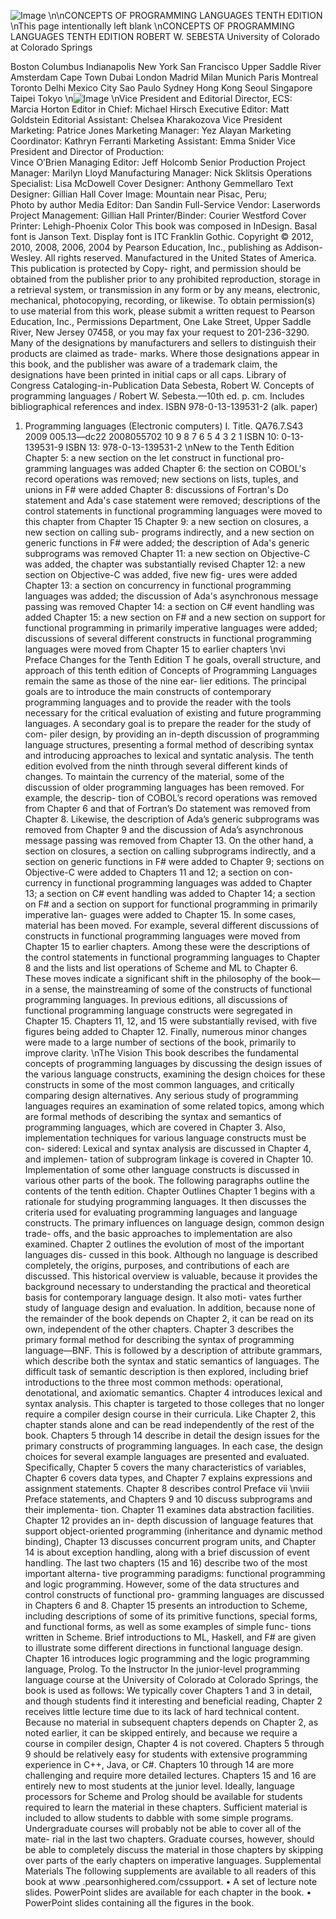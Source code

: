 ![Image](images/page1_image1.jpeg)
\n\nCONCEPTS OF 
PROGRAMMING LANGUAGES
TENTH EDITION
\nThis page intentionally left blank 
\nCONCEPTS OF
PROGRAMMING LANGUAGES
TENTH EDITION
ROBERT W. SEBESTA
University of Colorado at Colorado Springs
 
Boston Columbus Indianapolis New York San Francisco Upper Saddle River 
Amsterdam Cape Town Dubai London Madrid Milan Munich Paris Montreal Toronto
Delhi Mexico City Sao Paulo Sydney Hong Kong Seoul Singapore Taipei Tokyo
\n![Image](images/page5_image1.png)
\nVice President and Editorial Director, ECS:  
Marcia Horton
Editor in Chief: Michael Hirsch
Executive Editor: Matt Goldstein
Editorial Assistant: Chelsea Kharakozova
Vice President Marketing: Patrice Jones
Marketing Manager: Yez Alayan
Marketing Coordinator: Kathryn Ferranti
Marketing Assistant: Emma Snider
Vice President and Director of Production:  
Vince O’Brien
Managing Editor: Jeff Holcomb
Senior Production Project Manager: Marilyn Lloyd
Manufacturing Manager: Nick Sklitsis
Operations Specialist: Lisa McDowell
Cover Designer: Anthony Gemmellaro
Text Designer: Gillian Hall
Cover Image: Mountain near Pisac, Peru;  
Photo by author
Media Editor: Dan Sandin
Full-Service Vendor: Laserwords
Project Management: Gillian Hall
Printer/Binder: Courier Westford
Cover Printer: Lehigh-Phoenix Color
This book was composed in InDesign. Basal font is Janson Text. Display font is ITC Franklin Gothic.
Copyright © 2012, 2010, 2008, 2006, 2004 by Pearson Education, Inc., publishing as Addison-Wesley. 
All rights reserved. Manufactured in the United States of America. This publication is protected by Copy-
right, and permission should be obtained from the publisher prior to any prohibited reproduction, storage 
in a retrieval system, or transmission in any form or by any means, electronic, mechanical, photocopying, 
recording, or likewise. To obtain permission(s) to use material from this work, please submit a written 
request to Pearson Education, Inc., Permissions Department, One Lake Street, Upper Saddle River, New 
Jersey 07458, or you may fax your request to 201-236-3290.
Many of the designations by manufacturers and sellers to distinguish their products are claimed as trade-
marks. Where those designations appear in this book, and the publisher was aware of a trademark claim, 
the designations have been printed in initial caps or all caps.
Library of Congress Cataloging-in-Publication Data
Sebesta, Robert W.
 Concepts of programming languages / Robert W. Sebesta.—10th ed.
   p. cm.
 Includes bibliographical references and index.
 ISBN 978-0-13-139531-2 (alk. paper)
1. Programming languages (Electronic computers) I. Title.
 QA76.7.S43 2009
 005.13—dc22 
2008055702
10 9 8 7 6 5 4 3 2 1
ISBN 10: 0-13-139531-9
ISBN 13: 978-0-13-139531-2
\nNew to the Tenth Edition
Chapter 5: a new section on the let construct in functional pro-
gramming languages was added
Chapter 6: the section on COBOL's record operations was removed;
new sections on lists, tuples, and unions in F# were added
Chapter 8: discussions of Fortran's Do statement and Ada's case
statement were removed; descriptions of the control statements in
functional programming languages were moved to this chapter from
Chapter 15
Chapter 9: a new section on closures, a new section on calling sub-
programs indirectly, and a new section on generic functions in F# were
added; the description of Ada's generic subprograms was removed
Chapter 11: a new section on Objective-C was added, the chapter
was substantially revised
Chapter 12: a new section on Objective-C was added, five new fig-
ures were added
Chapter 13: a section on concurrency in functional programming
languages was added; the discussion of Ada's asynchronous message
passing was removed
Chapter 14: a section on C# event handling was added
Chapter 15: a new section on F# and a new section on support for
functional programming in primarily imperative languages were added;
discussions of several different constructs in functional programming
languages were moved from Chapter 15 to earlier chapters
\nvi    
Preface
Changes for the Tenth Edition
T
he goals, overall structure, and approach of this tenth edition of Concepts 
of Programming Languages remain the same as those of the nine ear-
lier editions. The principal goals are to introduce the main constructs 
of contemporary programming languages and to provide the reader with the 
tools necessary for the critical evaluation of existing and future programming 
languages. A secondary goal is to prepare the reader for the study of com-
piler design, by providing an in-depth discussion of programming language 
structures, presenting a formal method of describing syntax and introducing 
approaches to lexical and syntatic analysis.
The tenth edition evolved from the ninth through several different kinds 
of changes. To maintain the currency of the material, some of the discussion 
of older programming languages has been removed. For example, the descrip-
tion of COBOL’s record operations was removed from Chapter 6 and that of 
Fortran’s Do statement was removed from Chapter 8. Likewise, the description 
of Ada’s generic subprograms was removed from Chapter 9 and the discussion 
of Ada’s asynchronous message passing was removed from Chapter 13.
On the other hand, a section on closures, a section on calling subprograms 
indirectly, and a section on generic functions in F# were added to Chapter 9; 
sections on Objective-C were added to Chapters 11 and 12; a section on con-
currency in functional programming languages was added to Chapter 13; a 
section on C# event handling was added to Chapter 14; a section on F# and 
a section on support for functional programming in primarily imperative lan-
guages were added to Chapter 15.
In some cases, material has been moved. For example, several different 
discussions of constructs in functional programming languages were moved 
from Chapter 15 to earlier chapters. Among these were the descriptions of the 
control statements in functional programming languages to Chapter 8 and the 
lists and list operations of Scheme and ML to Chapter 6. These moves indicate 
a significant shift in the philosophy of the book—in a sense, the mainstreaming 
of some of the constructs of functional programming languages. In previous 
editions, all discussions of functional programming language constructs were 
segregated in Chapter 15.
Chapters 11, 12, and 15 were substantially revised, with five figures being 
added to Chapter 12.
Finally, numerous minor changes were made to a large number of sections 
of the book, primarily to improve clarity.
\nThe Vision
This book describes the fundamental concepts of programming languages by 
discussing the design issues of the various language constructs, examining the 
design choices for these constructs in some of the most common languages, 
and critically comparing design alternatives.
Any serious study of programming languages requires an examination of 
some related topics, among which are formal methods of describing the syntax 
and semantics of programming languages, which are covered in Chapter 3. 
Also, implementation techniques for various language constructs must be con-
sidered: Lexical and syntax analysis are discussed in Chapter 4, and implemen-
tation of subprogram linkage is covered in Chapter 10. Implementation of 
some other language constructs is discussed in various other parts of the book.
The following paragraphs outline the contents of the tenth edition.
Chapter Outlines
Chapter 1 begins with a rationale for studying programming languages. It then 
discusses the criteria used for evaluating programming languages and language 
constructs. The primary influences on language design, common design trade-
offs, and the basic approaches to implementation are also examined.
Chapter 2 outlines the evolution of most of the important languages dis-
cussed in this book. Although no language is described completely, the origins, 
purposes, and contributions of each are discussed. This historical overview is 
valuable, because it provides the background necessary to understanding the 
practical and theoretical basis for contemporary language design. It also moti-
vates further study of language design and evaluation. In addition, because none 
of the remainder of the book depends on Chapter 2, it can be read on its own, 
independent of the other chapters.
Chapter 3 describes the primary formal method for describing the syntax 
of programming language—BNF. This is followed by a description of attribute 
grammars, which describe both the syntax and static semantics of languages. 
The difficult task of semantic description is then explored, including brief 
introductions to the three most common methods: operational, denotational, 
and axiomatic semantics.
Chapter 4 introduces lexical and syntax analysis. This chapter is targeted to 
those colleges that no longer require a compiler design course in their curricula. 
Like Chapter 2, this chapter stands alone and can be read independently of the 
rest of the book.
Chapters 5 through 14 describe in detail the design issues for the primary 
constructs of programming languages. In each case, the design choices for several 
example languages are presented and evaluated. Specifically, Chapter 5 covers 
the many characteristics of variables, Chapter 6 covers data types, and Chapter 7 
explains expressions and assignment statements. Chapter 8 describes control 
Preface     vii
\nviii     Preface
statements, and Chapters 9 and 10 discuss subprograms and their implementa-
tion. Chapter 11 examines data abstraction facilities. Chapter 12 provides an in-
depth discussion of language features that support object-oriented programming 
(inheritance and dynamic method binding), Chapter 13 discusses concurrent 
program units, and Chapter 14 is about exception handling, along with a brief 
discussion of event handling.
The last two chapters (15 and 16) describe two of the most important alterna-
tive programming paradigms: functional programming and logic programming. 
However, some of the data structures and control constructs of functional pro-
gramming languages are discussed in Chapters 6 and 8. Chapter 15 presents an 
introduction to Scheme, including descriptions of some of its primitive functions, 
special forms, and functional forms, as well as some examples of simple func-
tions written in Scheme. Brief introductions to ML, Haskell, and F# are given 
to illustrate some different directions in functional language design. Chapter 16 
introduces logic programming and the logic programming language, Prolog.
To the Instructor
In the junior-level programming language course at the University of Colorado 
at Colorado Springs, the book is used as follows: We typically cover Chapters 1 
and 3 in detail, and though students find it interesting and beneficial reading, 
Chapter 2 receives little lecture time due to its lack of hard technical content. 
Because no material in subsequent chapters depends on Chapter 2, as noted 
earlier, it can be skipped entirely, and because we require a course in compiler 
design, Chapter 4 is not covered.
Chapters 5 through 9 should be relatively easy for students with extensive 
programming experience in C++, Java, or C#. Chapters 10 through 14 are more 
challenging and require more detailed lectures.
Chapters 15 and 16 are entirely new to most students at the junior level. 
Ideally, language processors for Scheme and Prolog should be available for 
students required to learn the material in these chapters. Sufficient material is 
included to allow students to dabble with some simple programs.
Undergraduate courses will probably not be able to cover all of the mate-
rial in the last two chapters. Graduate courses, however, should be able to 
completely discuss the material in those chapters by skipping over parts of the 
early chapters on imperative languages.
Supplemental Materials
The following supplements are available to all readers of this book at www
.pearsonhighered.com/cssupport.
• A set of lecture note slides. PowerPoint slides are available for each chapter 
in the book.
• PowerPoint slides containing all the figures in the book.